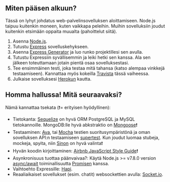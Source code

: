 ## Miten pääsen alkuun?

Tässä on lyhyt johdatus web-palvelinsovelluksen aloittamiseen. Node.js taipuu kuitenkin moneen, kuten vaikkapa peleihin. Muihin sovelluksiin joudut kuitenkin etsimään oppaita muualta (pahoittelut siitä).

1. Asenna [Node.js](https://nodejs.org/en/).
2. Tutustu [Express](https://expressjs.com/) sovelluskehykseen.
3. Asenna [Express Generator](https://expressjs.com/en/starter/generator.html) ja luo runko projektillesi sen avulla. 
4. Tutustu Expressiin syvällisemmin ja leiki hetki sen kanssa. Ala sen jälkeen toteuttamaan jotain pientä osaa sovelluksestasi.
5. Tee ensimmäinen testi, joka testaa mitä tahansa (katso alempaa vinkkejä testaamiseen). Kannattaa myös kokeilla [Travista](https://travis-ci.org/) tässä vaiheessa.
6. Julkaise sovelluksesi [Herokun](https://devcenter.heroku.com/articles/getting-started-with-nodejs#introduction) kautta. 

## Homma hallussa! Mitä seuraavaksi?

Nämä kannattaa tsekata (:exclamation:= erityisen hyödyllinen):

* Tietokanta: [Sequelize](http://sequelize.com) on hyvä ORM PostgreSQL ja MySQL tietokannoille. MongoDB:lle hyvä abkstraktio on [Mongoose](http://mongoosejs.com/)❗️ 
* Testaaminen: [Ava](https://github.com/avajs/ava), tai [Mocha](https://mochajs.org/) testien suoritusympäristönä ja oman sovelluksen API:n testaamiseen [supertest](https://github.com/visionmedia/supertest). Kun joudut luomaa stubeja, mockeja, spyita, niin [Sinon](http://sinonjs.org/) on hyvä valinta❗️   
* Hyvän koodin kirjoittaminen: [Airbnb JavaScript Style Guide](https://github.com/airbnb/javascript)❗️
* Asynkronisuus tuottaa päänvaivaa?: Käytä Node.js >= v7.8.0 version [async/await](https://developer.mozilla.org/en-US/docs/Web/JavaScript/Reference/Statements/async_function) toiminallisuutta [Promisen](https://developer.mozilla.org/en-US/docs/Web/JavaScript/Reference/Global_Objects/Promise) kanssa. 
* Vaihtoehto Expressille: [Hapi](https://hapijs.com/).
* Reaaliaikaiset sovellukset (esim. chatit) websockettien avulla: [Socket.io](https://socket.io/).